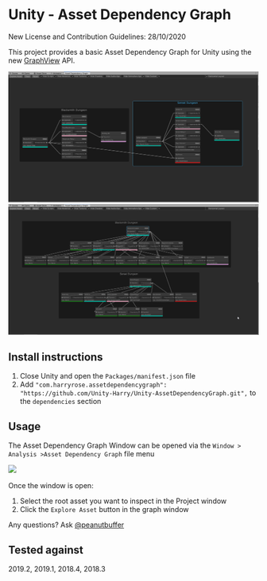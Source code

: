# Unity - Asset Dependency Graph 

New License and Contribution Guidelines: 28/10/2020

This project provides a basic Asset Dependency Graph for Unity using the new [GraphView](https://docs.unity3d.com/2019.2/Documentation/ScriptReference/Experimental.GraphView.GraphView.html) API.

![](Images~/graphview1.png?raw=true)
![](Images~/graphview2.png?raw=true)

## Install instructions
1. Close Unity and open the `Packages/manifest.json` file
2. Add `"com.harryrose.assetdependencygraph": "https://github.com/Unity-Harry/Unity-AssetDependencyGraph.git",` to the `dependencies` section

## Usage

The Asset Dependency Graph Window can be opened via the `Window > Analysis >Asset Dependency Graph` file menu

![](Images~/Usage.png?raw=true)

Once the window is open:
1. Select the root asset you want to inspect in the Project window
2. Click the `Explore Asset` button in the graph window

Any questions? Ask [@peanutbuffer](https://twitter.com/PeanutBuffer)

## Tested against
2019.2, 2019.1, 2018.4, 2018.3
